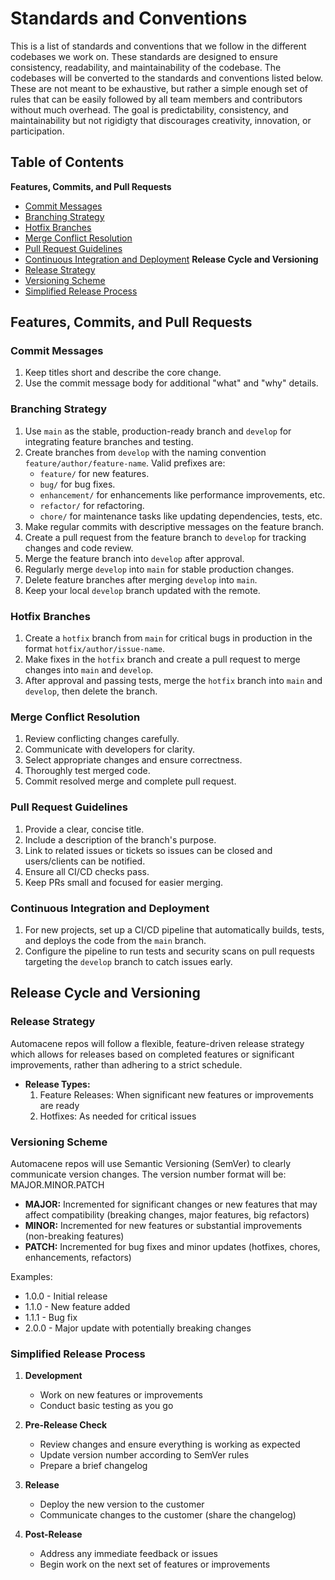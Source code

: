# Standards and Conventions

This is a list of standards and conventions that we follow in the different codebases we work on. These standards are designed to ensure consistency, readability, and maintainability of the codebase. The codebases will be converted to the standards and conventions listed below. These are not meant to be exhaustive, but rather a simple enough set of rules that can be easily followed by all team members and contributors without much overhead. The goal is predictability, consistency, and maintainability but not rigidigty that discourages creativity, innovation, or participation.

## Table of Contents
**Features, Commits, and Pull Requests**
- [Commit Messages](#commit-messages)
- [Branching Strategy](#branching-strategy)
- [Hotfix Branches](#hotfix-branches)
- [Merge Conflict Resolution](#merge-conflict-resolution)
- [Pull Request Guidelines](#pull-request-guidelines)
- [Continuous Integration and Deployment](#continuous-integration-and-deployment)
**Release Cycle and Versioning**
- [Release Strategy](#release-strategy)
- [Versioning Scheme](#versioning-scheme)
- [Simplified Release Process](#simplified-release-process)

## Features, Commits, and Pull Requests

### Commit Messages
1. Keep titles short and describe the core change.
2. Use the commit message body for additional "what" and "why" details.

### Branching Strategy
1. Use `main` as the stable, production-ready branch and `develop` for integrating feature branches and testing.
2. Create branches from `develop` with the naming convention `feature/author/feature-name`. Valid prefixes are:
    - `feature/` for new features.
    - `bug/` for bug fixes.
    - `enhancement/` for enhancements like performance improvements, etc.
    - `refactor/` for refactoring.
    - `chore/` for maintenance tasks like updating dependencies, tests, etc.
3. Make regular commits with descriptive messages on the feature branch.
4. Create a pull request from the feature branch to `develop` for tracking changes and code review.
5. Merge the feature branch into `develop` after approval.
6. Regularly merge `develop` into `main` for stable production changes.
7. Delete feature branches after merging `develop` into `main`.
8. Keep your local `develop` branch updated with the remote.

### Hotfix Branches
1. Create a `hotfix` branch from `main` for critical bugs in production in the format `hotfix/author/issue-name`.
2. Make fixes in the `hotfix` branch and create a pull request to merge changes into `main` and `develop`.
3. After approval and passing tests, merge the `hotfix` branch into `main` and `develop`, then delete the branch.

### Merge Conflict Resolution
1. Review conflicting changes carefully.
2. Communicate with developers for clarity.
3. Select appropriate changes and ensure correctness.
4. Thoroughly test merged code.
5. Commit resolved merge and complete pull request.

### Pull Request Guidelines
1. Provide a clear, concise title.
2. Include a description of the branch's purpose.
3. Link to related issues or tickets so issues can be closed and users/clients can be notified.
4. Ensure all CI/CD checks pass.
5. Keep PRs small and focused for easier merging.

### Continuous Integration and Deployment
1. For new projects, set up a CI/CD pipeline that automatically builds, tests, and deploys the code from the `main` branch.
2. Configure the pipeline to run tests and security scans on pull requests targeting the `develop` branch to catch issues early.


## Release Cycle and Versioning

### Release Strategy

Automacene repos will follow a flexible, feature-driven release strategy which allows for releases based on completed features or significant improvements, rather than adhering to a strict schedule.

- **Release Types:**
  1. Feature Releases: When significant new features or improvements are ready
  2. Hotfixes: As needed for critical issues

### Versioning Scheme

Automacene repos will use Semantic Versioning (SemVer) to clearly communicate version changes. The version number format will be: MAJOR.MINOR.PATCH

- **MAJOR:** Incremented for significant changes or new features that may affect compatibility (breaking changes, major features, big refactors)
- **MINOR:** Incremented for new features or substantial improvements (non-breaking features)
- **PATCH:** Incremented for bug fixes and minor updates (hotfixes, chores, enhancements, refactors)

Examples:
- 1.0.0 - Initial release
- 1.1.0 - New feature added
- 1.1.1 - Bug fix
- 2.0.0 - Major update with potentially breaking changes

### Simplified Release Process

1. **Development**
   - Work on new features or improvements
   - Conduct basic testing as you go

2. **Pre-Release Check**
   - Review changes and ensure everything is working as expected
   - Update version number according to SemVer rules
   - Prepare a brief changelog

3. **Release**
   - Deploy the new version to the customer
   - Communicate changes to the customer (share the changelog)

4. **Post-Release**
   - Address any immediate feedback or issues
   - Begin work on the next set of features or improvements